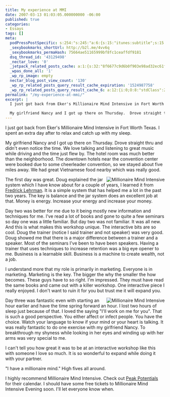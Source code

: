 ```yaml
---
title: My experience at MMI
date: 2007-03-13 01:03:05.000000000 -06:00
published: true
categories:
- Essays
tags: []
meta:
  podPressPostSpecific: s:254:"s:245:"a:6:{s:15:"itunes:subtitle";s:15:"##PostExcerpt##";s:14:"itunes:summary";s:15:"##PostExcerpt##";s:15:"itunes:keywords";s:17:"##WordPressCats##";s:13:"itunes:author";s:10:"##Global##";s:15:"itunes:explicit";s:2:"No";s:12:"itunes:block";s:2:"No";}";";
  _sexybookmarks_shortUrl: http://b2l.me/4vv6q
  _sexybookmarks_permaHash: 75664ae51165999bf8fc1ceaffdf9181
  dsq_thread_id: '43129498'
  _nectar_love: '0'
  _jetpack_related_posts_cache: a:1:{s:32:"8f6677c9d6b0f903e98ad32ec61f8deb";a:2:{s:7:"expires";i:1493439390;s:7:"payload";a:3:{i:0;a:1:{s:2:"id";i:343;}i:1;a:1:{s:2:"id";i:425;}i:2;a:1:{s:2:"id";i:146;}}}}
  _wpas_done_all: '1'
  _wp_rp_image: empty
  nectar_blog_post_view_count: '130'
  _wp_rp_related_posts_query_result_cache_expiration: '1524987758'
  _wp_rp_related_posts_query_result_cache_6: a:12:{i:0;O:8:"stdClass":2:{s:7:"post_id";s:3:"253";s:5:"score";s:18:"19.186825135873917";}i:1;O:8:"stdClass":2:{s:7:"post_id";s:3:"130";s:5:"score";s:17:"19.10083615282597";}i:2;O:8:"stdClass":2:{s:7:"post_id";s:4:"6929";s:5:"score";s:18:"18.566515279280203";}i:3;O:8:"stdClass":2:{s:7:"post_id";s:4:"4395";s:5:"score";s:17:"16.84331750061355";}i:4;O:8:"stdClass":2:{s:7:"post_id";s:4:"6997";s:5:"score";s:18:"15.929800695608154";}i:5;O:8:"stdClass":2:{s:7:"post_id";s:3:"146";s:5:"score";s:18:"15.528459304692232";}i:6;O:8:"stdClass":2:{s:7:"post_id";s:3:"371";s:5:"score";s:18:"15.354436550718559";}i:7;O:8:"stdClass":2:{s:7:"post_id";s:3:"291";s:5:"score";s:18:"14.829708021750056";}i:8;O:8:"stdClass":2:{s:7:"post_id";s:4:"3152";s:5:"score";s:18:"14.407632195711033";}i:9;O:8:"stdClass":2:{s:7:"post_id";s:3:"648";s:5:"score";s:18:"14.407632195711033";}i:10;O:8:"stdClass":2:{s:7:"post_id";s:2:"45";s:5:"score";s:17:"14.30504560695269";}i:11;O:8:"stdClass":2:{s:7:"post_id";s:2:"54";s:5:"score";s:18:"13.910643362998764";}}
permalink: "/my-experience-at-mmi/"
excerpt: |
  I just got back from Eker's Millionaire Mind Intensive in Fort Worth Texas.  I spent an extra day after to relax and catch up with my sleep.

  My girlfriend Nancy and I got up there on Thursday.  Drove straight thru and didn't even notice the time.  We love talking and listening to great music while driving and the time just flew by.  The hotel room was much better than the neighborhood.  The downtown hotels near the convention center were booked due to some cheerleader convention, so we stayed about five miles away.  We had great Vietnamese food nearby which was really good.
---
```

<p>I just got back from Eker's Millionaire Mind Intensive in Fort Worth Texas.  I spent an extra day after to relax and catch up with my sleep.</p>
<p>My girlfriend Nancy and I got up there on Thursday.  Drove straight thru and didn't even notice the time.  We love talking and listening to great music while driving and the time just flew by.  The hotel room was much better than the neighborhood.  The downtown hotels near the convention center were booked due to some cheerleader convention, so we stayed about five miles away.  We had great Vietnamese food nearby which was really good.</p>
<p><img align="right" src="{{ site.baseurl }}/posts/2007/03/img_3207.jpg" alt="Millionaire Mind Intensive" />The first day was great.  Doug explained the jar system which I have know about for a couple of years, I learned it from <a href="http://www.nomaduniversity.com" rel="nofollow">Fredrick Lehrman</a>.  It is a simple system that has helped me a lot in the past two years.  The key is balance and the jar system does an excellent job at that.  Money is energy.  Increase your energy and increase your money.</p>
<p>Day two was better for me due to it being mostly new information and techniques for me.  I've read a lot of books and gone to quite a few seminars so day one was a little familiar.  But day two was not familiar.  It was all new.  And this is what makes this workshop unique.  The interactive bits are so cool.  Doug the trainer (notice I said trainer and not speaker) was very good.  Doug showed me that there is a major difference between a trainer and a speaker.  Most of the seminars I've been to have been speakers.  Having a trainer that uses techniques to increase retention was a big eye opener to me.  Business is a learnable skill.  Business is a machine to create wealth, not a job.</p>
<p>I understand more that my role is primarily in marketing.  Everyone is in marketing.  Marketing is the key.  The bigger the why the smaller the how becomes.  These guys have to so right.  I'm impressed.  They must have read the same books and came out with a killer workshop.  One interactive piece I really enjoyed.  I don't want to ruin it for you but trust me it will expand you.</p>
<p><img align="right" src="{{ site.baseurl }}/posts/2007/03/img_3215.jpg" alt="Millionaire Mind Intensive" />Day three was fantastic even with starting an hour earlier and have the time spring forward an hour.  I lost two hours of sleep just because of that.  I loved the saying "I'll work on me for you".  That is such a good perspective.  You either affect or infect people.  You have the choice.  Watch your language to know if your mind or your heart is talking.  It was really fantastic to do one exercise with my girlfriend Nancy.  To breakthrough my shyness while looking in her eyes and winding up with her arms was very special to me.</p>
<p>I can't tell you how great it was to be at an interactive workshop like this with someone I love so much.  It is so wonderful to expand while doing it with your partner. </p>
<p>"I have a millionaire mind."  High fives all around.</p>
<p>I highly recommend Millionaire Mind Intensive.  Check out <a href="http://www.peakpotentials.com" rel="nofollow">Peak Potentials</a> for their calendar.  I should have some free tickets to Millionaire Mind Intensive Evening soon.  I'll let everyone know when.</p>
